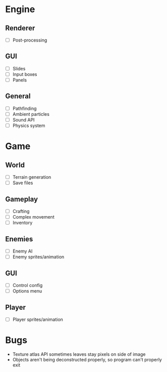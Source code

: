 # Engine
## Renderer
- [ ] Post-processing

## GUI
- [ ] Slides
- [ ] Input boxes
- [ ] Panels

## General
- [ ] Pathfinding
- [ ] Ambient particles
- [ ] Sound API
- [ ] Physics system

# Game
## World
- [ ] Terrain generation
- [ ] Save files

## Gameplay
- [ ] Crafting
- [ ] Complex movement
- [ ] Inventory

## Enemies
- [ ] Enemy AI
- [ ] Enemy sprites/animation

## GUI
- [ ] Control config
- [ ] Options menu

## Player
- [ ] Player sprites/animation

# Bugs
- Texture atlas API sometimes leaves stay pixels on side of image
- Objects aren't being deconstructed properly, so program can't properly exit